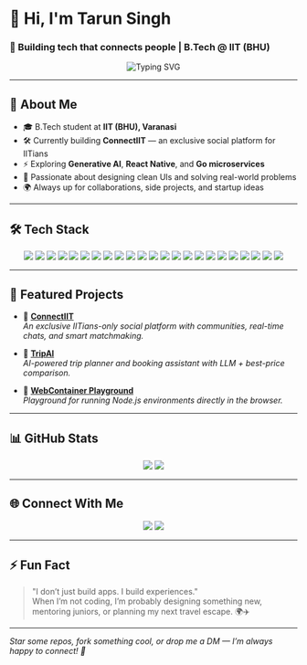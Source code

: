 # 👋 Hi, I'm Tarun Singh

### 🚀 Building tech that connects people | B.Tech @ IIT (BHU)

<p align="center">
  <img src="https://readme-typing-svg.demolab.com?font=Fira+Code&weight=500&pause=1000&color=FE744D&center=true&width=600&lines=Full-stack+Developer+%7C+AI+Explorer;Founder+of+ConnectIIT;Lover+of+clean+UI%2C+fast+code%2C+and+big+ideas." alt="Typing SVG" />
</p>

---

## 🧠 About Me

- 🎓 B.Tech student at **IIT (BHU), Varanasi**
- 🛠️ Currently building **ConnectIIT** — an exclusive social platform for IITians
- ⚡ Exploring **Generative AI**, **React Native**, and **Go microservices**
- 🧩 Passionate about designing clean UIs and solving real-world problems
- 🌍 Always up for collaborations, side projects, and startup ideas

---

## 🛠️ Tech Stack

<p align="center">
  <img src="https://img.shields.io/badge/Python-3776AB?style=for-the-badge&logo=python&logoColor=white&width=150" />
  <img src="https://img.shields.io/badge/Java-007396?style=for-the-badge&logo=openjdk&logoColor=white&width=150" />
  <img src="https://img.shields.io/badge/JavaScript-F7DF1E?style=for-the-badge&logo=javascript&logoColor=black&width=150" />
  <img src="https://img.shields.io/badge/TypeScript-3178C6?style=for-the-badge&logo=typescript&logoColor=white&width=150" />
  <img src="https://img.shields.io/badge/Go-222222?style=for-the-badge&logo=go&width=150" />
  <img src="https://img.shields.io/badge/Fiber-00ADD8?style=for-the-badge&logo=go&logoColor=white&width=150" />
  <img src="https://img.shields.io/badge/React.js-20232A?style=for-the-badge&logo=react&logoColor=61DAFB&width=150" />
  <img src="https://img.shields.io/badge/Next.js-000000?style=for-the-badge&logo=nextdotjs&logoColor=white&width=150" />
  <img src="https://img.shields.io/badge/React%20Native-20232A?style=for-the-badge&logo=react&logoColor=61DAFB&width=150" />
  <img src="https://img.shields.io/badge/Expo-000020?style=for-the-badge&logo=expo&logoColor=white&width=150" />
  <img src="https://img.shields.io/badge/Node.js-339933?style=for-the-badge&logo=node.js&logoColor=white&width=150" />
  <img src="https://img.shields.io/badge/Express.js-404D59?style=for-the-badge&logo=express&logoColor=white&width=150" />
  <img src="https://img.shields.io/badge/MongoDB-4EA94B?style=for-the-badge&logo=mongodb&logoColor=white&width=150" />
  <img src="https://img.shields.io/badge/PostgreSQL-336791?style=for-the-badge&logo=postgresql&logoColor=white&width=150" />
  <img src="https://img.shields.io/badge/Appwrite-F02E65?style=for-the-badge&logo=appwrite&logoColor=white&width=150" />
  <img src="https://img.shields.io/badge/Clerk-3B49DF?style=for-the-badge&logo=clerk&logoColor=white&width=150" />
  <img src="https://img.shields.io/badge/Socket.IO-010101?style=for-the-badge&logo=socket.io&logoColor=white&width=150" />
  <img src="https://img.shields.io/badge/Zustand-000000?style=for-the-badge&logo=zod&logoColor=white&width=150" />
  <img src="https://img.shields.io/badge/Tailwind_CSS-06B6D4?style=for-the-badge&logo=tailwind-css&logoColor=white&width=150" />
  <img src="https://img.shields.io/badge/WebContainer-1E1E1E?style=for-the-badge&logo=stackblitz&logoColor=white&width=150" />
  <img src="https://img.shields.io/badge/LangChain-000000?style=for-the-badge&logo=langchain&logoColor=white&width=150" />
  <img src="https://img.shields.io/badge/GSAP-88CC44?style=for-the-badge&logo=greensock&logoColor=white&width=150" />
  <img src="https://img.shields.io/badge/Framer%20Motion-00C4CC?style=for-the-badge&logo=framer&logoColor=white&width=150" />
</p>


---

## 📌 Featured Projects

- 🔗 [**ConnectIIT**](https://github.com/your-username/connectiit)  
  *An exclusive IITians-only social platform with communities, real-time chats, and smart matchmaking.*

- 🔗 [**TripAI**](https://github.com/your-username/tripai)  
  *AI-powered trip planner and booking assistant with LLM + best-price comparison.*

- 🔗 [**WebContainer Playground**](https://github.com/your-username/webcontainer-playground)  
  *Playground for running Node.js environments directly in the browser.*

---

## 📊 GitHub Stats

<p align="center">
  <img src="https://github-readme-stats.vercel.app/api?username=tsthakur123&show_icons=true&theme=tokyonight&hide_title=true&height=200" />
  <img src="https://github-readme-streak-stats.herokuapp.com?user=tsthakur123&theme=tokyonight&height=200" />
</p>

---

## 🌐 Connect With Me

<p align="center">
  <a href="https://www.linkedin.com/in/tarun-singh-30ab31188" target="_blank"><img src="https://img.shields.io/badge/-LinkedIn-0A66C2?style=flat-square&logo=linkedin&logoColor=white&width=150" /></a>
  <a href="mailto:singh121tarun@gmail.com"><img src="https://img.shields.io/badge/-Gmail-EA4335?style=flat-square&logo=gmail&logoColor=white&width=150" /></a>
<!--   <a href="https://twitter.com/tarunsingh0902" target="_blank"><img src="https://img.shields.io/badge/-Twitter-1DA1F2?style=flat-square&logo=twitter&logoColor=white&width=150" /></a> -->
</p>

---

## ⚡ Fun Fact
> "I don’t just build apps. I build experiences."  
> When I’m not coding, I’m probably designing something new, mentoring juniors, or planning my next travel escape. 🌍✈️

---

*Star some repos, fork something cool, or drop me a DM — I’m always happy to connect! 🚀*
